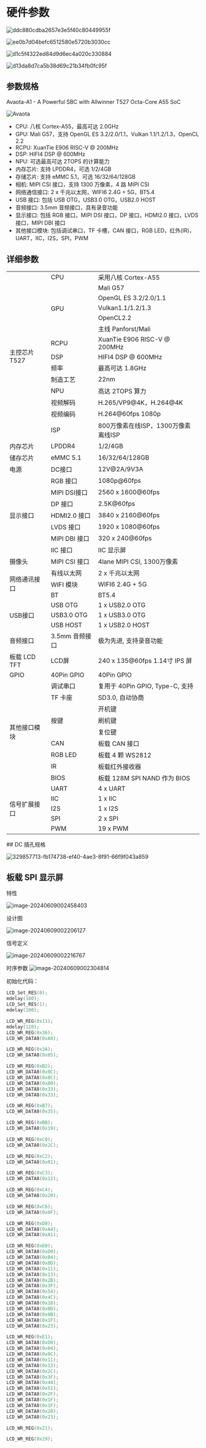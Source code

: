 # 硬件参数

![ddc880cdba2657e3e5f40c80449955f](./assets/hardware_info/ddc880cdba2657e3e5f40c80449955f.jpg)

![ee0b7d04befc6512580e5720b3030cc](./assets/hardware_info/ee0b7d04befc6512580e5720b3030cc.jpg)

![d1c5f4322ed84d9d6ec4a020c330884](./assets/hardware_info/d1c5f4322ed84d9d6ec4a020c330884.jpg)

![d13da8d7ca5b38d69c21b34fb0fc95f](./assets/hardware_info/d13da8d7ca5b38d69c21b34fb0fc95f.jpg)

## 参数规格

Avaota-A1 - A Powerful SBC with Allwinner T527 Octa-Core A55 SoC

![Avaota](./assets/post/hardware_info/316788623-1e4e7bca-a16f-469d-96ad-aa21b29acfbf.jpg)

- CPU: 八核 Cortex-A55，最高可达 2.0GHz
- GPU: Mali G57，支持 OpenGL ES 3.2/2.0/1.1，Vulkan 1.1/1.2/1.3，OpenCL 2.2
- RCPU: XuanTie E906 RISC-V @ 200MHz
- DSP: HIFI4 DSP @ 600MHz
- NPU: 可选最高可达 2TOPS 的计算能力
- 内存芯片: 支持 LPDDR4，可选 1/2/4GB
- 存储芯片: 支持 eMMC 5.1，可选 16/32/64/128GB
- 相机: MIPI CSI 接口，支持 1300 万像素，4 路 MIPI CSI
- 网络通信接口: 2 x 千兆以太网，WIFI6 2.4G + 5G，BT5.4
- USB 接口: 包括 USB OTG，USB3.0 OTG，USB2.0 HOST
- 音频接口: 3.5mm 音频接口，具有录音功能
- 显示接口: 包括 RGB 接口，MIPI DSI 接口，DP 接口，HDMI2.0 接口，LVDS 接口，MIPI DBI 接口
- 其他接口模块: 包括调试串口，TF 卡槽，CAN 接口，RGB LED，红外(IR)，UART，IIC，I2S，SPI，PWM

## 详细参数

<table>
   <tbody><tr>
    <td rowspan="14" x:str="">主控芯片 T527</td>
    <td x:str="">CPU</td>
    <td x:str="">采用八核 Cortex-A55</td>
   </tr>
   <tr>
    <td rowspan="5" x:str="">GPU</td>
    <td x:str="">Mali G57</td>
   </tr>
   <tr>
    <td x:str="">OpenGL ES 3.2/2.0/1.1</td>
   </tr>
   <tr>
    <td x:str="">Vulkan1.1/1.2/1.3</td>
   </tr>
   <tr>
    <td x:str="">OpenCL2.2</td>
   </tr>
   <tr>
    <td x:str="">主线 Panforst/Mali</td>
   </tr>
   <tr>
    <td x:str="">RCPU</td>
    <td x:str="">XuanTie E906 RISC-V @ 200MHz</td>
   </tr>
   <tr>
    <td x:str="">DSP</td>
    <td x:str="">HIFI4 DSP @ 600MHz</td>
   </tr>
   <tr>
    <td x:str="">频率</td>
    <td x:str="">最高可达 1.8GHz</td>
   </tr>
   <tr>
    <td x:str="">制造工艺</td>
    <td x:str="">22nm</td>
   </tr>
   <tr>
    <td x:str="">NPU</td>
    <td x:str="">高达 2TOPS 算力</td>
   </tr>
   <tr>
    <td x:str="">视频解码</td>
    <td x:str="">H.265/VP9@4K，H.264@4K</td>
   </tr>
   <tr>
    <td x:str="">视频编码</td>
    <td x:str="">H.264@60fps 1080p</td>
   </tr>
   <tr>
    <td x:str="">ISP</td>
    <td x:str="">800万像素在线ISP，1300万像素离线ISP</td>
   </tr>
   <tr>
    <td x:str="">内存芯片</td>
    <td x:str="">LPDDR4</td>
    <td x:str="">1/2/4GB</td>
   </tr>
   <tr>
    <td x:str="">储存芯片</td>
    <td x:str="">eMMC 5.1</td>
    <td x:str="">16/32/64/128GB</td>
   </tr>
   <tr>
    <td x:str="">电源</td>
    <td x:str="">DC接口</td>
    <td x:str="">12V@2A/9V3A</td>
   </tr>
   <tr>
    <td rowspan="7" x:str="">显示接口</td>
    <td x:str="">RGB 接口</td>
    <td x:str="">1080p@60fps</td>
   </tr>
   <tr>
    <td x:str="">MIPI DSI接口</td>
    <td x:str="">2560 x 1600@60fps</td>
   </tr>
   <tr>
    <td x:str="">DP 接口</td>
    <td x:str="">2.5K@60fps</td>
   </tr>
   <tr>
    <td x:str="">HDMI2.0 接口</td>
    <td x:str="">3840 x 2160@60fps</td>
   </tr>
   <tr>
    <td x:str="">LVDS 接口</td>
    <td x:str="">1920 x 1080@60fps</td>
   </tr>
   <tr>
    <td x:str="">MIPI DBI 接口</td>
    <td x:str="">320 x 240@60fps</td>
   </tr>
   <tr>
    <td x:str="">IIC 接口</td>
    <td x:str="">IIC 显示屏</td>
   </tr>
   <tr>
    <td x:str="">摄像头</td>
    <td x:str="">MIPI CSI 接口</td>
    <td x:str="">4lane MIPI CSI, 1300万像素</td>
   </tr>
   <tr>
    <td rowspan="3" x:str="">网络通讯接口</td>
    <td x:str="">有线以太网</td>
    <td x:str="">2 x 千兆以太网</td>
   </tr>
   <tr>
    <td x:str="">WIFI 模块</td>
    <td x:str="">WIFI6 2.4G + 5G</td>
   </tr>
   <tr>
    <td x:str="">BT</td>
    <td x:str="">BT5.4</td>
   </tr>
   <tr>
    <td rowspan="3" x:str="">USB接口</td>
    <td x:str="">USB OTG</td>
    <td x:str="">1 x USB2.0 OTG</td>
   </tr>
   <tr>
    <td x:str="">USB3.0 OTG</td>
    <td x:str="">1 x USB3.0 OTG</td>
   </tr>
   <tr>
    <td x:str="">USB HOST</td>
    <td x:str="">1 x USB2.0 HOST</td>
   </tr>
   <tr>
    <td x:str="">音频接口</td>
    <td x:str="">3.5mm 音频接口</td>
    <td x:str="">极为先进, 支持录音功能</td>
   </tr>
   <tr>
    <td x:str="">板载 LCD TFT</td>
    <td x:str="">LCD屏</td>
    <td x:str="">240 x 135@60fps 1.14寸 IPS 屏</td>
   </tr>
   <tr>
    <td x:str="">GPIO</td>
    <td x:str="">40Pin GPIO</td>
    <td x:str="">40Pin GPIO</td>
   </tr>
   <tr>
    <td rowspan="9" x:str="">其他接口模块</td>
    <td x:str="">调试串口</td>
    <td x:str="">复用于 40Pin GPIO, Type-C, 支持</td>
   </tr>
   <tr>
    <td x:str="">TF 卡座</td>
    <td x:str="">SD3.0, 自动协商</td>
   </tr>
   <tr>
    <td rowspan="3" x:str="">按键</td>
    <td x:str="">开机键</td>
   </tr>
   <tr>
    <td x:str="">刷机键</td>
   </tr>
   <tr>
    <td x:str="">复位键</td>
   </tr>
   <tr>
    <td x:str="">CAN</td>
    <td x:str="">板载 CAN 接口</td>
   </tr>
   <tr>
    <td x:str="">RGB LED</td>
    <td x:str="">板载 4 颗 WS2812</td>
   </tr>
   <tr>
    <td x:str="">IR</td>
    <td x:str="">板载红外接收器</td>
   </tr>
   <tr>
    <td x:str="">BIOS</td>
    <td x:str="">板载 128M SPI NAND 作为 BIOS</td>
   </tr>
   <tr>
    <td rowspan="5" x:str="">信号扩展接口</td>
    <td x:str="">UART</td>
    <td x:str="">4 x UART</td>
   </tr>
   <tr>
    <td x:str="">IIC</td>
    <td x:str="">1 x IIC</td>
   </tr>
   <tr>
    <td x:str="">I2S</td>
    <td x:str="">1 x I2S</td>
   </tr>
   <tr>
    <td x:str="">SPI</td>
    <td x:str="">2 x SPI</td>
   </tr>
   <tr>
    <td x:str="">PWM</td>
    <td>19 x PWM</td>
   </tr>
  </tbody></table>
## DC 插孔规格

![329857713-fb174738-ef40-4ae3-8f91-66f9f043a859](assets/hardware_info/329857713-fb174738-ef40-4ae3-8f91-66f9f043a859.png)

## 板载 SPI 显示屏

特性

![image-20240609002458403](./assets/hardware_info/image-20240609002458403.png)

设计图

![image-20240609002206127](./assets/hardware_info/image-20240609002206127.png)

信号定义

![image-20240609002216767](./assets/hardware_info/image-20240609002216767.png)

时序参数
![image-20240609002304814](./assets/hardware_info/image-20240609002304814.png)

初始化代码：

```c
LCD_Set_RES(0);
mdelay(100);
LCD_Set_RES(1);
mdelay(100);

LCD_WR_REG(0x11);
mdelay(120);
LCD_WR_REG(0x36);
LCD_WR_DATA8(0xA0);

LCD_WR_REG(0x3A);
LCD_WR_DATA8(0x05);

LCD_WR_REG(0xB2);
LCD_WR_DATA8(0x0C);
LCD_WR_DATA8(0x0C);
LCD_WR_DATA8(0x00);
LCD_WR_DATA8(0x33);
LCD_WR_DATA8(0x33);

LCD_WR_REG(0xB7);
LCD_WR_DATA8(0x35);

LCD_WR_REG(0xBB);
LCD_WR_DATA8(0x19);

LCD_WR_REG(0xC0);
LCD_WR_DATA8(0x2C);

LCD_WR_REG(0xC2);
LCD_WR_DATA8(0x01);

LCD_WR_REG(0xC3);
LCD_WR_DATA8(0x12);

LCD_WR_REG(0xC4);
LCD_WR_DATA8(0x20);

LCD_WR_REG(0xC6);
LCD_WR_DATA8(0x0F);

LCD_WR_REG(0xD0);
LCD_WR_DATA8(0xA4);
LCD_WR_DATA8(0xA1);

LCD_WR_REG(0xE0);
LCD_WR_DATA8(0xD0);
LCD_WR_DATA8(0x04);
LCD_WR_DATA8(0x0D);
LCD_WR_DATA8(0x11);
LCD_WR_DATA8(0x13);
LCD_WR_DATA8(0x2B);
LCD_WR_DATA8(0x3F);
LCD_WR_DATA8(0x54);
LCD_WR_DATA8(0x4C);
LCD_WR_DATA8(0x18);
LCD_WR_DATA8(0x0D);
LCD_WR_DATA8(0x0B);
LCD_WR_DATA8(0x1F);
LCD_WR_DATA8(0x23);

LCD_WR_REG(0xE1);
LCD_WR_DATA8(0xD0);
LCD_WR_DATA8(0x04);
LCD_WR_DATA8(0x0C);
LCD_WR_DATA8(0x11);
LCD_WR_DATA8(0x13);
LCD_WR_DATA8(0x2C);
LCD_WR_DATA8(0x3F);
LCD_WR_DATA8(0x44);
LCD_WR_DATA8(0x51);
LCD_WR_DATA8(0x2F);
LCD_WR_DATA8(0x1F);
LCD_WR_DATA8(0x1F);
LCD_WR_DATA8(0x20);
LCD_WR_DATA8(0x23);

LCD_WR_REG(0x21);

LCD_WR_REG(0x29);
```

